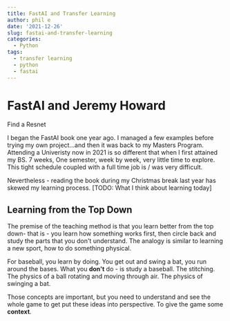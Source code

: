 ```yaml
---
title: FastAI and Transfer Learning
author: phil e
date: '2021-12-26'
slug: fastai-and-transfer-learning
categories:
  - Python
tags:
  - transfer learning
  - python
  - fastai
---
```

# FastAI and Jeremy Howard

Find a Resnet 

I began the FastAI book one year ago.  I managed a few examples before trying my own project...and then it was back to my Masters Program.  Attending a Univeristy now in 2021 is so different that when I first attained my BS.  7 weeks, One semester, week by week, very little time to explore.  This tight schedule coupled with a full time job is / was very difficult.

Nevertheless - reading the book during my Christmas break last year has skewed my learning process.  [TODO: What I think about learning today]

## Learning from the Top Down
The premise of the teaching method is that you learn better from the top down- that is - you learn how something works first, then circle back and study the parts that you don't understand.
The analogy is similar to learning a new sport, how to do something physical.

For baseball, you learn by doing.  You get out and swing a bat, you run around the bases.
What you **don't** do - is study a baseball.  The stitching.  The physics of a ball rotating and moving through air.  The physics of swinging a bat.  

Those concepts are important, but you need to understand and see the whole game to get put these ideas into perspective.  To give the game some **context**.




